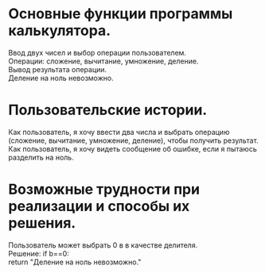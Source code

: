 # Основные функции программы калькулятора.   
Ввод двух чисел и выбор операции пользователем.  
Операции: сложение, вычитание, умножение, деление.  
Вывод результата операции.  
Деление на ноль невозможно.  

# Пользовательские истории.  
Как пользователь, я хочу ввести два числа и выбрать операцию (сложение, вычитание, умножение, деление), чтобы получить результат.  
Как пользователь, я хочу видеть сообщение об ошибке, если я пытаюсь разделить на ноль.  

# Возможные трудности при реализации и способы их решения.
Пользователь может выбрать 0 в в качестве делителя.   
Решение: if b==0:   
            return "Деление на ноль невозможно."   